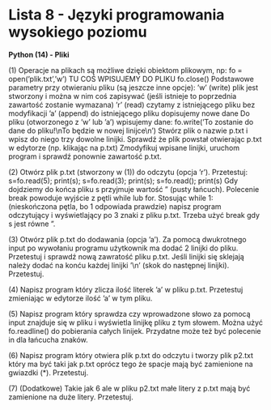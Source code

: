 # Lista 8 - Języki programowania wysokiego poziomu

**Python (14) - Pliki**

(1) Operacje na plikach są możliwe dzięki obiektom plikowym, np:
fo = open(’plik.txt’,’w’)
TU COŚ WPISUJEMY DO PLIKU
fo.close()
Podstawowe parametry przy otwieraniu pliku (są jeszcze inne opcje):
’w’ (write) plik jest stworzony i można w nim coś zapisywać (jeśli istnieje to
poprzednia zawartość zostanie wymazana)
’r’ (read) czytamy z istniejącego pliku bez modyfikacji
’a’ (append) do istniejącego pliku dopisujemy nowe dane
Do pliku (otworzonego z ’w’ lub ’a’) wpisujemy dane:
fo.write(’To zostanie do dane do pliku!\nTo będzie w nowej linijce\n’)
Stwórz plik o nazwie p.txt i wpisz do niego trzy dowolne linijki.
Sprawdź że plik powstał otwierając p.txt w edytorze (np. klikając na p.txt)
Zmodyfikuj wpisane linijki, uruchom program i sprawdź ponownie zawartość
p.txt.

(2) Otwórz plik p.txt (stworzony w (1)) do odczytu (opcja ’r’).
Przetestuj: s=fo.read(5); print(s); s=fo.read(3); print(s); s=fo.read(); print(s)
Gdy dojdziemy do końca pliku s przyjmuje wartość ” (pusty łańcuch).
Polecenie break powoduje wyjście z pętli while lub for. Stosując while 1:
(nieskończona pętla, bo 1 odpowiada prawdzie) napisz program odczytujący
i wyświetlający po 3 znaki z pliku p.txt. Trzeba użyć break gdy s jest równe
”.

(3) Otwórz plik p.txt do dodawania (opcja ’a’). Za pomocą dwukrotnego
input po wywołaniu programu użytkownik ma dodać 2 linijki do pliku. Przetestuj i sprawdź nową zawratość pliku p.txt. Jeśli linijki się sklejają należy
dodać na konću każdej linijki ’\n’ (skok do następnej linijki). Przetestuj.

(4) Napisz program który zlicza ilość literek ’a’ w pliku p.txt. Przetestuj
zmieniając w edytorze ilość ’a’ w tym pliku.

(5) Napisz program który sprawdza czy wprowadzone słowo za pomocą
input znajduje się w pliku i wyświetla linijkę pliku z tym słowem. Można użyć fo.readline() do pobierania całych linijek. Przydatne może też być
polecenie in dla łańcucha znaków.

(6) Napisz program który otwiera plik p.txt do odczytu i tworzy plik p2.txt
który ma być taki jak p.txt oprócz tego że spacje mają być zamienione na
gwiazdki (*). Przetestuj.

(7) (Dodatkowe) Takie jak 6 ale w pliku p2.txt małe litery z p.txt mają
być zamienione na duże litery. Przetestuj.
